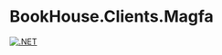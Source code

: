# BookHouse.Clients.Magfa

[![.NET](https://github.com/book-house/BookHouse.Clients.Magfa/actions/workflows/dotnet.yml/badge.svg)](https://github.com/book-house/BookHouse.Clients.Magfa/actions/workflows/dotnet.yml)
